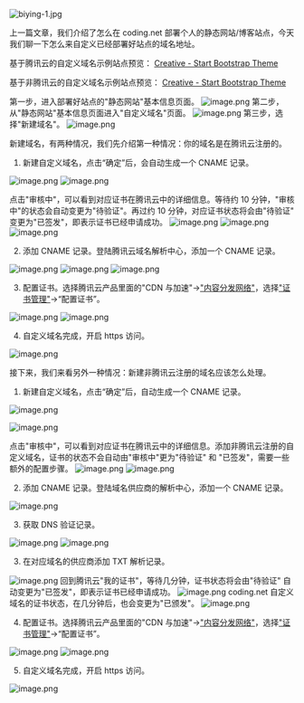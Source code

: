 ![biying-1.jpg](https://shub-1251708715.cos.ap-guangzhou.myqcloud.com/elog-docs-images/Fnq5mx8M7EzOsYrrsrj0zReGYk8s.jpeg)

上一篇文章，我们介绍了怎么在 coding.net 部署个人的静态网站/博客站点，今天我们聊一下怎么来自定义已经部署好站点的域名地址。

基于腾讯云的自定义域名示例站点预览：
[Creative - Start Bootstrap Theme](https://startbootstrap-creative.bioitee.com/)

基于非腾讯云的自定义域名示例站点预览：
[Creative - Start Bootstrap Theme](https://startbootstrap-creative.ncbix.com/)

第一步，进入部署好站点的"静态网站"基本信息页面。
![image.png](https://shub-1251708715.cos.ap-guangzhou.myqcloud.com/elog-docs-images/FjDmMQMIJIHOSdrSc97XG85pPo8k.png)
第二步，从"静态网站"基本信息页面进入"自定义域名"页面。
![image.png](https://shub-1251708715.cos.ap-guangzhou.myqcloud.com/elog-docs-images/Fu4_kUvMwvmj56j5oMwhRIi2fwJQ.png)
第三步，选择"新建域名"。
![image.png](https://shub-1251708715.cos.ap-guangzhou.myqcloud.com/elog-docs-images/FiuqxZPeLxzEO43BYk_yf9kEPJVz.png)

新建域名，有两种情况，我们先介绍第一种情况：你的域名是在腾讯云注册的。

1. 新建自定义域名，点击“确定”后，会自动生成一个 CNAME 记录。

![image.png](https://shub-1251708715.cos.ap-guangzhou.myqcloud.com/elog-docs-images/FojrEQWIg_NxjqOus-2bduWibTm-.png)
![image.png](https://shub-1251708715.cos.ap-guangzhou.myqcloud.com/elog-docs-images/Fi0m96DkTWoQSb9aSl9LESCKjMxo.png)

点击"审核中"，可以看到对应证书在腾讯云中的详细信息。等待约 10 分钟，"审核中"的状态会自动变更为"待验证"。再过约 10 分钟，对应证书状态将会由"待验证" 变更为"已签发"，即表示证书已经申请成功。
![image.png](https://shub-1251708715.cos.ap-guangzhou.myqcloud.com/elog-docs-images/FobrZFIETt4YJF-z73ZQ8TuaWumy.png)
![image.png](https://shub-1251708715.cos.ap-guangzhou.myqcloud.com/elog-docs-images/FiPmpvCAN3eOXDOg269h3gv-RzEe.png)
![image.png](https://shub-1251708715.cos.ap-guangzhou.myqcloud.com/elog-docs-images/FgdXU-HM9vVYJNYAAkCl-_hBj-JP.png)

2. 添加 CNAME 记录。登陆腾讯云域名解析中心，添加一个 CNAME 记录。

![image.png](https://shub-1251708715.cos.ap-guangzhou.myqcloud.com/elog-docs-images/Fhjfa31LRogNzEOn7FkJhimovAv8.png)
![image.png](https://shub-1251708715.cos.ap-guangzhou.myqcloud.com/elog-docs-images/FqubIh0th2FviKeG_PX9LRRXLgFQ.png)
![image.png](https://shub-1251708715.cos.ap-guangzhou.myqcloud.com/elog-docs-images/FuHlUPMlzzCg2xuzLK2Z7Ibc1Tfq.png)

3. 配置证书。选择腾讯云产品里面的"CDN 与加速"→["内容分发网络"](https://console.cloud.tencent.com/cdn)，选择["证书管理"](https://console.cloud.tencent.com/cdn/certificate)→“配置证书”。

![image.png](https://shub-1251708715.cos.ap-guangzhou.myqcloud.com/elog-docs-images/Fs_bBXgQBI3nnl-C0N8N_oRbuxzN.png)
![image.png](https://shub-1251708715.cos.ap-guangzhou.myqcloud.com/elog-docs-images/FmcKQ-XxScjl8axJZV27xOK6lruy.png)

4. 自定义域名完成，开启 https 访问。

![image.png](https://shub-1251708715.cos.ap-guangzhou.myqcloud.com/elog-docs-images/FiRJxCJruJsHb0fV7x9dos3ekgUd.png)

接下来，我们来看另外一种情况：新建非腾讯云注册的域名应该怎么处理。

1. 新建自定义域名，点击“确定”后，自动生成一个 CNAME 记录。

![image.png](https://shub-1251708715.cos.ap-guangzhou.myqcloud.com/elog-docs-images/FrCMLzW_Babu9BkGQoSdVA0aLHl9.png)

![image.png](https://shub-1251708715.cos.ap-guangzhou.myqcloud.com/elog-docs-images/FoObuaMrHgp8OfgJLjmznz3C9-vB.png)

点击"审核中"，可以看到对应证书在腾讯云中的详细信息。添加非腾讯云注册的自定义域名，证书的状态不会自动由"审核中"更为"待验证" 和 "已签发"，需要一些额外的配置步骤。
![image.png](https://shub-1251708715.cos.ap-guangzhou.myqcloud.com/elog-docs-images/FuC2tiwpPjMvn66hZ4pc81Zb8W3u.png)
![image.png](https://shub-1251708715.cos.ap-guangzhou.myqcloud.com/elog-docs-images/FrJ_ENsBn-KnRHdfKaEL0jaFRR0y.png)

2. 添加 CNAME 记录。登陆域名供应商的解析中心，添加一个 CNAME 记录。

![image.png](https://shub-1251708715.cos.ap-guangzhou.myqcloud.com/elog-docs-images/Fk-f75y5NKW7ZUIlgOHiyYiwloQJ.png)

3. 获取 DNS 验证记录。

![image.png](https://shub-1251708715.cos.ap-guangzhou.myqcloud.com/elog-docs-images/FtxD9d5UqnEQUomPga0M5-6gEz54.png)
![image.png](https://shub-1251708715.cos.ap-guangzhou.myqcloud.com/elog-docs-images/FgxhVu6YfyXMCyfD4lABe2k3tgXN.png)

3. 在对应域名的供应商添加 TXT 解析记录。

![image.png](https://shub-1251708715.cos.ap-guangzhou.myqcloud.com/elog-docs-images/Fpk3aQMpDdOPSslMl1KkVxI7N7jm.png)
回到腾讯云"我的证书"，等待几分钟，证书状态将会由"待验证" 自动变更为"已签发"，即表示证书已经申请成功。
![image.png](https://shub-1251708715.cos.ap-guangzhou.myqcloud.com/elog-docs-images/Fm77PndnWqDkYZNZT4c1QSySnB8u.png)
coding.net 自定义域名的证书状态，在几分钟后，也会变更为"已颁发"。
![image.png](https://shub-1251708715.cos.ap-guangzhou.myqcloud.com/elog-docs-images/FvS-g_0nM-t_KBA7Y9c1qAkTYnWa.png)

4. 配置证书。选择腾讯云产品里面的"CDN 与加速"→["内容分发网络"](https://console.cloud.tencent.com/cdn)，选择["证书管理"](https://console.cloud.tencent.com/cdn/certificate)→“配置证书”。

![image.png](https://shub-1251708715.cos.ap-guangzhou.myqcloud.com/elog-docs-images/Fs_bBXgQBI3nnl-C0N8N_oRbuxzN.png)
![image.png](https://shub-1251708715.cos.ap-guangzhou.myqcloud.com/elog-docs-images/FsMnKfHhGCLJokNHareNzaxIkq3Z.png)

5. 自定义域名完成，开启 https 访问。

![image.png](https://shub-1251708715.cos.ap-guangzhou.myqcloud.com/elog-docs-images/Fsu-odTNhLX_sABh1-Lbo6Kzq4F7.png)
